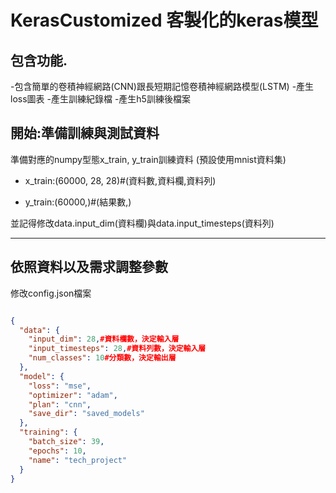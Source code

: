 # KerasCustomized 客製化的keras模型

## 包含功能.
-包含簡單的卷積神經網路(CNN)跟長短期記憶卷積神經網路模型(LSTM)
-產生loss圖表
-產生訓練紀錄檔
-產生h5訓練後檔案

## 開始:準備訓練與測試資料
準備對應的numpy型態x_train, y_train訓練資料
(預設使用mnist資料集)

- x_train:(60000, 28, 28)#(資料數,資料欄,資料列)

- y_train:(60000,)#(結果數,)

並記得修改data.input_dim(資料欄)與data.input_timesteps(資料列)

------------------

## 依照資料以及需求調整參數
修改config.json檔案
```json

{
  "data": {
    "input_dim": 28,#資料欄數，決定輸入層
    "input_timesteps": 28,#資料列數，決定輸入層
    "num_classes": 10#分類數，決定輸出層
  },
  "model": {
    "loss": "mse",
    "optimizer": "adam",
    "plan": "cnn",
    "save_dir": "saved_models"
  },
  "training": {
    "batch_size": 39,
    "epochs": 10,
    "name": "tech_project"
  }
}


```

